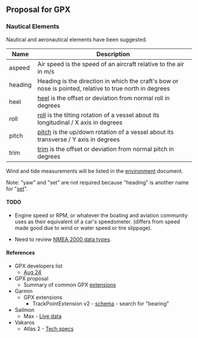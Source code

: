 ## Proposal for GPX

### Nautical Elements

Nautical and aeronautical elements have been suggested.

| Name    | Description                                                  |
| ------- | ------------------------------------------------------------ |
| aspeed  | Air speed is the speed of an aircraft relative to the air in m/s |
| heading | Heading is the direction in which the craft's bow or nose is pointed, relative to true north in degrees |
| heel    | [heel](https://en.wikipedia.org/wiki/Ship_motions#Roll) is the offset or deviation from normal roll in degrees |
| roll    | [roll](https://en.wikipedia.org/wiki/Ship_motions#Roll) is the tilting rotation of a vessel about its longitudinal / X axis in degrees |
| pitch   | [pitch](https://en.wikipedia.org/wiki/Ship_motions#Pitch) is the up/down rotation of a vessel about its transverse / Y axis in degrees |
| trim    | [trim](https://en.wikipedia.org/wiki/Ship_motions#Pitch) is the offset or deviation from normal pitch in degrees |

Wind and tide measurements will be listed in the [environment](environment.md) document.

Note: "yaw" and "set" are not required because "heading" is another name for "[set](https://en.wikipedia.org/wiki/Ship_motions#Yaw)".



#### TODO

- Engine speed or RPM, or whatever the boating and aviation community uses as their equivalent of a car's speedometer. (differs from speed made good due to wind or water speed or tire slippage).

- Need to review [NMEA 2000 data types](https://www8.garmin.com/manuals/webhelp/GUID-1415AAD0-FE63-42A6-8F8D-DB713D616122/EN-US/GUID-FACE3DF9-D18C-43B2-A586-B14F670077E1.html).



#### References

- GPX developers list
  - [Aug 24](https://groups.io/g/gpx/message/47)
- GPX proposal
  - Summary of common GPX [extensions](../extensions.md)
- Garmin
  - GPX extensions
    - TrackPointExtension v2 - [schema](https://www8.garmin.com/xmlschemas/TrackPointExtensionv2.xsd) - search for "bearing"
- Sailmon
  - Max - [Live data](https://sailmon.com/max/#1675689499683-c73158df-1d1313e9-e463)
- Vakaros
  - Atlas 2 - [Tech specs](https://vakaros.com/en-eu/pages/tech-specs)

